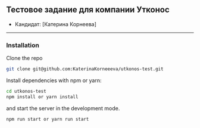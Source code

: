 ##  Тестовое задание для компании Утконос

* Кандидат: [Катерина Корнеева]

---

### Installation
Clone the repo
```sh
git clone git@github.com:KaterinaKorneeeva/utkonos-test.git
```
Install dependencies with npm or yarn:
```sh
cd utkonos-test
npm install or yarn install
```
and start the server in the development mode.<br />
```sh
npm run start or yarn run start
```
